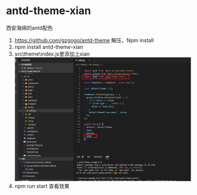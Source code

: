 # antd-theme-xian
西安海绵的antd配色
1. https://github.com/gzgogo/antd-theme
解压，Npm install
2. npm install antd-theme-xian
3. src\theme\index.js里添加上xian
![](https://github.com/biofavor/antd-theme-xian/blob/master/微信截图_20191123142855.png)
4. npm run start 查看效果
